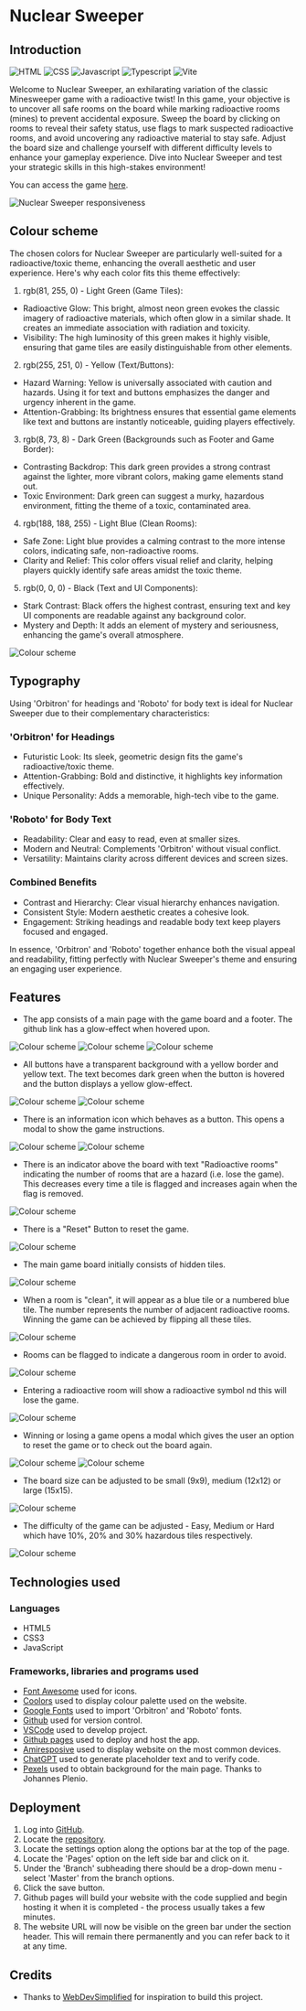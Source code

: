 # Nuclear Sweeper

## Introduction

![HTML](tech/html.png) ![CSS](tech/css.png) ![Javascript](tech/javascript.png) ![Typescript](tech/typescript.png) ![Vite](tech/vite.png)

Welcome to Nuclear Sweeper, an exhilarating variation of the classic Minesweeper game with a radioactive twist! In this game, your objective is to uncover all safe rooms on the board while marking radioactive rooms (mines) to prevent accidental exposure. Sweep the board by clicking on rooms to reveal their safety status, use flags to mark suspected radioactive rooms, and avoid uncovering any radioactive material to stay safe. Adjust the board size and challenge yourself with different difficulty levels to enhance your gameplay experience. Dive into Nuclear Sweeper and test your strategic skills in this high-stakes environment!

You can access the game [here](https://sasantazayoni.github.io/Minesweeper/).

![Nuclear Sweeper responsiveness](documentation/amiresponsive.png)

## Colour scheme

The chosen colors for Nuclear Sweeper are particularly well-suited for a radioactive/toxic theme, enhancing the overall aesthetic and user experience. Here's why each color fits this theme effectively:

1. rgb(81, 255, 0) - Light Green (Game Tiles):

- Radioactive Glow: This bright, almost neon green evokes the classic imagery of radioactive materials, which often glow in a similar shade. It creates an immediate association with radiation and toxicity.
- Visibility: The high luminosity of this green makes it highly visible, ensuring that game tiles are easily distinguishable from other elements.

2. rgb(255, 251, 0) - Yellow (Text/Buttons):

- Hazard Warning: Yellow is universally associated with caution and hazards. Using it for text and buttons emphasizes the danger and urgency inherent in the game.
- Attention-Grabbing: Its brightness ensures that essential game elements like text and buttons are instantly noticeable, guiding players effectively.

3. rgb(8, 73, 8) - Dark Green (Backgrounds such as Footer and Game Border):

- Contrasting Backdrop: This dark green provides a strong contrast against the lighter, more vibrant colors, making game elements stand out.
- Toxic Environment: Dark green can suggest a murky, hazardous environment, fitting the theme of a toxic, contaminated area.

4. rgb(188, 188, 255) - Light Blue (Clean Rooms):

- Safe Zone: Light blue provides a calming contrast to the more intense colors, indicating safe, non-radioactive rooms.
- Clarity and Relief: This color offers visual relief and clarity, helping players quickly identify safe areas amidst the toxic theme.

5. rgb(0, 0, 0) - Black (Text and UI Components):

- Stark Contrast: Black offers the highest contrast, ensuring text and key UI components are readable against any background color.
- Mystery and Depth: It adds an element of mystery and seriousness, enhancing the game's overall atmosphere.

![Colour scheme](documentation/coolors.png)

## Typography

Using 'Orbitron' for headings and 'Roboto' for body text is ideal for Nuclear Sweeper due to their complementary characteristics:

### 'Orbitron' for Headings

- Futuristic Look: Its sleek, geometric design fits the game's radioactive/toxic theme.
- Attention-Grabbing: Bold and distinctive, it highlights key information effectively.
- Unique Personality: Adds a memorable, high-tech vibe to the game.

### 'Roboto' for Body Text

- Readability: Clear and easy to read, even at smaller sizes.
- Modern and Neutral: Complements 'Orbitron' without visual conflict.
- Versatility: Maintains clarity across different devices and screen sizes.

### Combined Benefits

- Contrast and Hierarchy: Clear visual hierarchy enhances navigation.
- Consistent Style: Modern aesthetic creates a cohesive look.
- Engagement: Striking headings and readable body text keep players focused and engaged.

In essence, 'Orbitron' and 'Roboto' together enhance both the visual appeal and readability, fitting perfectly with Nuclear Sweeper's theme and ensuring an engaging user experience.

## Features

- The app consists of a main page with the game board and a footer. The github link has a glow-effect when hovered upon.

![Colour scheme](documentation/mainpage.png)
![Colour scheme](documentation/footer.png)
![Colour scheme](documentation/github.png)

- All buttons have a transparent background with a yellow border and yellow text. The text becomes dark green when the button is hovered and the button displays a yellow glow-effect.

![Colour scheme](documentation/button.png)
![Colour scheme](documentation/buttonhover.png)

- There is an information icon which behaves as a button. This opens a modal to show the game instructions.

![Colour scheme](documentation/infoicon.png)
![Colour scheme](documentation/instructions.png)

- There is an indicator above the board with text "Radioactive rooms" indicating the number of rooms that are a hazard (i.e. lose the game). This decreases every time a tile is flagged and increases again when the flag is removed.

![Colour scheme](documentation/indicator.png)

- There is a "Reset" Button to reset the game.

![Colour scheme](documentation/reset.png)

- The main game board initially consists of hidden tiles.

![Colour scheme](documentation/hidden.png)

- When a room is "clean", it will appear as a blue tile or a numbered blue tile. The number represents the number of adjacent radioactive rooms. Winning the game can be achieved by flipping all these tiles.

![Colour scheme](documentation/cleantiles.png)

- Rooms can be flagged to indicate a dangerous room in order to avoid.

![Colour scheme](documentation/flagged.png)

- Entering a radioactive room will show a radioactive symbol nd this will lose the game.

![Colour scheme](documentation/mine.png)

- Winning or losing a game opens a modal which gives the user an option to reset the game or to check out the board again.

![Colour scheme](documentation/win.png)
![Colour scheme](documentation/lose.png)

- The board size can be adjusted to be small (9x9), medium (12x12) or large (15x15).

![Colour scheme](documentation/boardsize.png)

- The difficulty of the game can be adjusted - Easy, Medium or Hard which have 10%, 20% and 30% hazardous tiles respectively.

![Colour scheme](documentation/difficulty.png)

## Technologies used

### Languages

- HTML5
- CSS3
- JavaScript

### Frameworks, libraries and programs used

- [Font Awesome](https://fontawesome.com/) used for icons.
- [Coolors](https://coolors.co/) used to display colour palette used on the website.
- [Google Fonts](https://fonts.google.com/) used to import 'Orbitron' and 'Roboto' fonts.
- [Github](https://github.com/) used for version control.
- [VSCode](https://code.visualstudio.com/) used to develop project.
- [Github pages](https://pages.github.com/) used to deploy and host the app.
- [Amiresposive](https://amiresponsive.co.uk/) used to display website on the most common devices.
- [ChatGPT](https://chat.openai.com/) used to generate placeholder text and to verify code.
- [Pexels](https://www.pexels.com/) used to obtain background for the main page. Thanks to Johannes Plenio.

## Deployment

1. Log into [GitHub](https://github.com/).
2. Locate the [repository](https://github.com/SasanTazayoni/Minesweeper).
3. Locate the settings option along the options bar at the top of the page.
4. Locate the 'Pages' option on the left side bar and click on it.
5. Under the 'Branch' subheading there should be a drop-down menu - select 'Master' from the branch options.
6. Click the save button.
7. Github pages will build your website with the code supplied and begin hosting it when it is completed - the process usually takes a few minutes.
8. The website URL will now be visible on the green bar under the section header. This will remain there permanently and you can refer back to it at any time.

## Credits

- Thanks to [WebDevSimplified](https://www.youtube.com/@WebDevSimplified) for inspiration to build this project.
